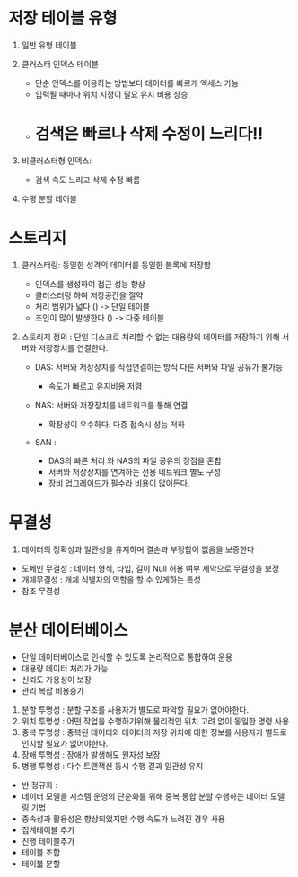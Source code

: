# 저장 테이블 유형
1. 일반 유형 테이블 
2. 클러스터 인덱스 테이블
   - 단순 인덱스를 이용하는 방법보다 데이터를 빠르게 엑세스 가능
   - 입력될 때마다 위치 지정이 필요 유지 비용 상승
   -  # 검색은 빠르나 삭제 수정이 느리다!!
3. 비클러스터형 인덱스:
   - 검색 속도 느리고 삭제 수정 빠름

4. 수평 분할 테이블 


# 스토리지 
1. 클러스터링: 동일한 성격의 데이터를 동일한 블록에 저장함 
   - 인덱스를 생성하여 접근 성능 향상
   - 클러스터링 하여 저장공간을 절약
   - 처리 범위가 넓다 () -> 단일 테이블 
   - 조인이 많이 발생한다 () -> 다중 테이블 

2. 스토리지 정의 : 단일 디스크로 처리할 수 없는 대용량의 데이터를 저장하기 위해 서버와 저장장치를 연결한다.
   - DAS: 서버와 저장장치를 직접연결하는 방식 다른 서버와 파일 공유가 불가능
     - 속도가 빠르고 유지비용 저렴
   - NAS: 서버와 저장장치를 네트워크를 통해 연결
     - 확장성이 우수하다. 다중 접속시 성능 저하 

   - SAN :
     - DAS의 빠른 처리 와 NAS의 파일 공유의 장점을 혼합
     - 서버와 저장장치를 연겨하는 전용 네트워크 별도 구성
     - 장비 업그레이드가 필수라 비용이 많이든다.


# 무결성 
1. 데이터의 정확성과 일관성을 유지하며 결손과 부정합이 없음을 보증한다
 - 도메인 무결성 : 데이터 형식, 타입, 길이 Null 허용 여부 제약으로 무결성을 보장 
 - 개체무결성 : 개체 식별자의 역할을 할 수 있게하는 특성
 - 참조 무결성 



# 분산 데이터베이스
- 단일 데이터베이스로 인식할 수 있도록 논리적으로 통합하여 운용
- 대용량 데이터 처리가 가능
- 신뢰도 가용성이 보장
- 관리 복잡 비용증가

1. 분할 투명성 : 분할 구조를 사용자가 별도로 파악할 필요가 없어야한다.
2. 위치 투명성 : 어떤 작업을 수행하기위해 물리적인 위치 고려 없이 동일한 명령 사용
3. 중복 투명성 : 중복된 데이터와 데이터의 저장 위치에 대한 정보를 사용자가 별도로 인지할 필요가 없어야한다.
4. 장애 투명성 : 장애가 발생해도 원자성 보장 
5. 병행 투명성 : 다수 트랜잭션 동시 수행 결과 일관성 유지

- 반 정규화 : 
- 데이터 모델을 시스템 운영의 단순화를 위해 중복 통합 분할 수행하는 데이터 모델링 기법 
- 종속성과 활용성은 향상되었지만 수행 속도가 느려진 경우 사용
- 집계테이블 추가
- 진행 테이블추가 
- 테이블 조합
- 테이븗 분할